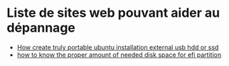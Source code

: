 # Liste de sites web pouvant aider au dépannage
- [How create truly portable ubuntu installation external usb hdd or ssd](https://www.58bits.com/blog/2020/02/28/how-create-truly-portable-ubuntu-installation-external-usb-hdd-or-ssd)
- [how to know the proper amount of needed disk space for efi partition](https://askubuntu.com/questions/1313154/how-to-know-the-proper-amount-of-needed-disk-space-for-efi-partition#:~:text=So,%20most%20common%20size%20guideline,firmware,%20other%20firmware%20related%20stuffs.)
